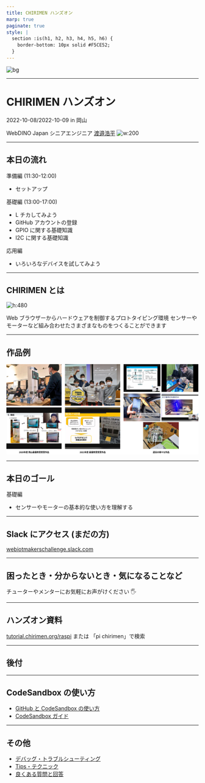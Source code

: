 ```yaml
---
title: CHIRIMEN ハンズオン
marp: true
paginate: true
style: |
  section :is(h1, h2, h3, h4, h5, h6) {
    border-bottom: 10px solid #F5CE52;
  }
---
```


![bg](https://webiotmakers.github.io/static/images/2022/template/ogp.jpg)

---

# CHIRIMEN ハンズオン

2022-10-08/2022-10-09 in 岡山

WebDINO Japan シニアエンジニア
[渡邉浩平](https://github.com/kou029w)
![w:200](https://github.com/kou029w.png)

---

## 本日の流れ

準備編 (11:30-12:00)

- セットアップ

基礎編 (13:00-17:00)

- L チカしてみよう
- GitHub アカウントの登録
- GPIO に関する基礎知識
- I2C に関する基礎知識

応用編

- いろいろなデバイスを試してみよう

---

## CHIRIMEN とは

![h:480](https://res.cloudinary.com/chirimen/image/fetch/c_limit,f_auto,q_auto,w_1200/https://tutorial.chirimen.org/raspi/imgs/section0/CHIRIMENforRaspberryPi3.png)

Web ブラウザーからハードウェアを制御するプロトタイピング環境
センサーやモーターなど組み合わせたさまざまなものをつくることができます

---

## 作品例

![h800](./assets/webiotmakers-gallery.dio.png)

<!-- _footer: 画像の引用元: Web×IoT メイカーズチャレンジ 作品ギャラリー https://webiotmakers.github.io/gallery/ -->

---

## 本日のゴール

基礎編

- センサーやモーターの基本的な使い方を理解する

---

## Slack にアクセス (まだの方)

[webiotmakerschallenge.slack.com](https://webiotmakerschallenge.slack.com)

---

## 困ったとき・分からないとき・気になることなど

チューターやメンターにお気軽にお声がけください 🖐

---

## ハンズオン資料

[tutorial.chirimen.org/raspi](https://tutorial.chirimen.org/raspi/)
または
「pi chirimen」で検索

---

## 後付

---

## CodeSandbox の使い方

- [GitHub と CodeSandbox の使い方](https://kou029w.github.io/github-and-codesandbox-guide/)
- [CodeSandbox ガイド](https://csb-jp.github.io/)

---

## その他

- [デバッグ・トラブルシューティング](https://tutorial.chirimen.org/raspi/debug)
- [Tips・テクニック](https://tutorial.chirimen.org/raspi/tips)
- [良くある質問と回答](https://tutorial.chirimen.org/raspi/faq)
